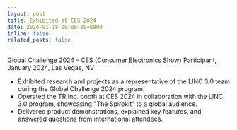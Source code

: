 ```yaml
---
layout: post
title: Exhibited at CES 2024
date: 2024-01-18 00:00:00+0900
inline: false
related_posts: false
---
```

Global Challenge 2024 – CES (Consumer Electronics Show)
Participant, January 2024, Las Vegas, NV

<ul>
    <li>Exhibited research and projects as a representative of the LINC 3.0 team during the Global Challenge 2024 program.</li>
    <li>Operated the TR Inc. booth at CES 2024 in collaboration with the LINC 3.0 program, showcasing "The Spirokit" to a global audience.</li>
    <li>Delivered product demonstrations, explained key features, and answered questions from international attendees.</li>
</ul>
